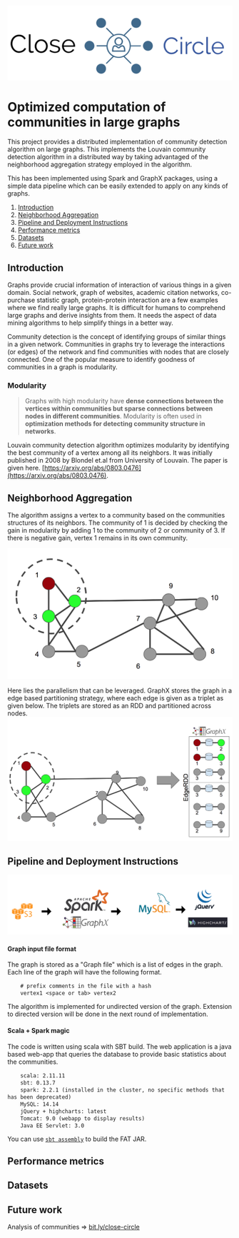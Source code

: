 ![close-circle](resources/logo.png)

# Optimized computation of communities in large graphs

This project provides a distributed implementation of community detection algorithm on large graphs. This implements the Louvain community detection algorithm in a distributed way by taking advantaged of the neighborhood aggregation strategy employed in the algorithm.

This has been implemented using Spark and GraphX packages, using a simple data pipeline which can be easily extended to apply on any kinds of graphs.

1. [Introduction](#introduction)
1. [Neighborhood Aggregation](#neighborhood-aggregation)
1. [Pipeline and Deployment Instructions](#pipeline-and-deployment-instructions)
1. [Performance metrics](#performance-metrics)
1. [Datasets](#datasets)
1. [Future work](#future-work)

## Introduction

Graphs provide crucial information of interaction of various things in a given domain. Social network, graph of websites, academic citation networks, co-purchase statistic graph, protein-protein interaction are a few examples where we find really large graphs.  It is difficult for humans to comprehend large graphs and derive insights from them. It needs the aspect of data mining algorithms to help simplify things in a better way.

Community detection is the concept of identifying groups of similar things in a given network. Communities in graphs try to leverage the interactions (or edges) of the network and find communities with nodes that are closely connected. One of the popular measure to identify goodness of communities in a graph is modularity.

### Modularity
> Graphs with high modularity have **dense connections between the vertices within communities but sparse connections between nodes in different communities**. Modularity is often used in **optimization methods for detecting community structure in networks**.

Louvain community detection algorithm optimizes modularity by identifying the best community of a vertex among all its neighbors. It was initially published in 2008 by Blondel et.al from University of Louvain. The paper is given here. [https://arxiv.org/abs/0803.0476](https://arxiv.org/abs/0803.0476).

## Neighborhood Aggregation

The algorithm assigns a vertex to a community based on the communities structures of its neighbors. The community of 1 is decided by checking the gain in modularity by adding 1 to the community of 2 or community of 3. If there is negative gain, vertex 1 remains in its own community.

![neighborhood-aggregation](resources/neighborhood-aggregation-1.png)

Here lies the parallelism that can be leveraged. GraphX stores the graph in a edge based partitioning strategy, where each edge is given as a triplet as given below. The triplets are stored as an RDD and partitioned across nodes.
![neighborhood-aggregation](resources/neighborhood-aggregation-2.png)

## Pipeline and Deployment Instructions

![pipeline](resources/pipeline.png)

#### Graph input file format

The graph is stored as a "Graph file" which is a list of edges in the graph. Each line of the graph will have the following format.
```
    # prefix comments in the file with a hash
    vertex1 <space or tab> vertex2
```

The algorithm is implemented for undirected version of the graph. Extension to directed version will be done in the next round of implementation.

#### Scala + Spark magic

The code is written using scala with SBT build. The web application is a java based web-app that queries the database to provide basic statistics about the communities.

```
    scala: 2.11.11
    sbt: 0.13.7
    spark: 2.2.1 (installed in the cluster, no specific methods that has been deprecated)
    MySQL: 14.14
    jQuery + highcharts: latest
    Tomcat: 9.0 (webapp to display results)
    Java EE Servlet: 3.0
```

You can use [`sbt assembly`](https://github.com/sbt/sbt-assembly) to build the FAT JAR.

## Performance metrics

## Datasets

## Future work


Analysis of communities => [bit.ly/close-circle](bit.ly/close-circle)
